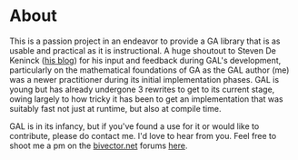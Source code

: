 # About

This is a passion project in an endeavor to provide a GA library that is as usable and practical as it is instructional. A huge shoutout to Steven De Keninck ([his blog](https://enkimute.github.io/)) for his input and feedback during GAL's development, particularly on the mathematical foundations of GA as the GAL author (me) was a newer practitioner during its initial implementation phases. GAL is young but has already undergone 3 rewrites to get to its current stage, owing largely to how tricky it has been to get an implementation that was suitably fast not just at runtime, but also at compile time.

GAL is in its infancy, but if you've found a use for it or would like to contribute, please do contact me. I'd love to hear from you. Feel free to shoot me a pm on the [bivector.net](https://discourse.bivector.net) forums [here](https://discourse.bivector.net/u/ninepoints).